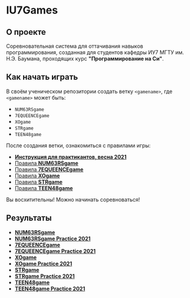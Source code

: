 # IU7Games

## О проекте
Соревновательная система для оттачивания навыков программирования, созданная для студентов кафедры ИУ7 МГТУ им. Н.Э. Баумана, проходящих курс **"Программирование на Си"**.

## Как начать играть 

В своём ученическом репозитории создать ветку `<gamename>`, 
где `<gamename>` может быть:
*   `NUM63RSgame`  
*   `7EQUEENCEgame`
*   `XOgame`
*   `STRgame`
*   `TEEN48game`
<!-- *   `TR4V31game`
*   `T3TR15game`
*   `R3463NTgame`
*   `W00DCUTT3Rgame`

В этой ветке изменить файл `.gitlab-ci.yml` в соответствии с приведенным ниже:
```yaml
image: hackfeed/iu7games
build:
  script:
    - $CI_COMMIT_REF_NAME
  after_script:
    - rm -f *.o
  coverage: '/lines[\.]+\: (\d+\.\d+)\%/'
  artifacts:
    paths:
      - ./*.so
      - ./*game/*_codecoverage
``` -->

После создания ветки, ознакомиться с правилами игры:

*   [**Инструкция для практикантов, весна 2021**](https://git.iu7.bmstu.ru/IU7-Projects/iu7games/wikis/BACKTOIU7VERSITY)
*   [Правила **NUM63RSgame**](https://git.iu7.bmstu.ru/IU7-Projects/iu7games/wikis/NUM63RSgame-Greeting#показания-к-выполнению-задания)
*   [Правила **7EQUEENCEgame**](https://git.iu7.bmstu.ru/IU7-Projects/iu7games/wikis/7EQUEENCEgame-Greeting#показания-к-выполнению-задания)
*   [Правила **XOgame**](https://git.iu7.bmstu.ru/IU7-Projects/iu7games/wikis/XOgame-Greeting#показания-к-выполнению-задания)
*   [Правила **STRgame**](https://git.iu7.bmstu.ru/IU7-Projects/iu7games/wikis/STRgame-Greeting#показания-к-выполнению-задания)
*   [Правила **TEEN48game**](https://git.iu7.bmstu.ru/IU7-Projects/iu7games/wikis/TEEN48game-Greeting#показания-к-выполнению-задания)
<!-- *   [Правила **TR4V31game**](https://git.iu7.bmstu.ru/IU7-Projects/iu7games/-/wikis/TR4V31game-Greeting#показания-к-выполнению-задания)
*   [Правила **T3TR15game**](https://git.iu7.bmstu.ru/IU7-Projects/iu7games/-/wikis/T3TR15game-Greeting)
*   [Правила **R3463NTgame**](https://git.iu7.bmstu.ru/IU7-Projects/iu7games/-/wikis/R3463NTgame-Greeting)
*   [Правила **W00DCUTT3Rgame**](https://git.iu7.bmstu.ru/IU7-Projects/iu7games/-/wikis/W00DCUTT3Rgame-Greeting) -->

Вы восхитительны! Можно начинать соревноваться!

## Результаты

*   [**NUM63RSgame**](https://git.iu7.bmstu.ru/IU7-Projects/iu7games/-/wikis/NUM63RSgame-Leaderboard)
*   [**NUM63RSgame Practice 2021**](https://git.iu7.bmstu.ru/IU7-Projects/iu7games/-/wikis/NUM63RSgame_practice-Leaderboard)
*   [**7EQUEENCEgame**](https://git.iu7.bmstu.ru/IU7-Projects/iu7games/-/wikis/7EQUEENCEgame-Leaderboard)
*   [**7EQUEENCEgame Practice 2021**](https://git.iu7.bmstu.ru/IU7-Projects/iu7games/-/wikis/7EQUEENCEgame_practice-Leaderboard)
*   [**XOgame**](https://git.iu7.bmstu.ru/IU7-Projects/iu7games/-/wikis/XOgame-Leaderboard)
*   [**XOgame Practice 2021**](https://git.iu7.bmstu.ru/IU7-Projects/iu7games/-/wikis/XOgame_practice-Leaderboard)
*   [**STRgame**](https://git.iu7.bmstu.ru/IU7-Projects/iu7games/-/wikis/STRgame-Leaderboard)
*   [**STRgame Practice 2021**](https://git.iu7.bmstu.ru/IU7-Projects/iu7games/-/wikis/STRgame_practice-Leaderboard)
*   [**TEEN48game**](https://git.iu7.bmstu.ru/IU7-Projects/iu7games/-/wikis/TEEN48game-Leaderboard)
*   [**TEEN48game Practice 2021**](https://git.iu7.bmstu.ru/IU7-Projects/iu7games/-/wikis/TEEN48game_practice-Leaderboard)
<!-- *   [**TR4V31game**](https://git.iu7.bmstu.ru/IU7-Projects/iu7games/-/wikis/TR4V31game-Leaderboard)
*   [**T3TR15game**](https://git.iu7.bmstu.ru/IU7-Projects/iu7games/-/wikis/T3TR15game-Leaderboard)
*   [**R3463NTgame**](https://git.iu7.bmstu.ru/IU7-Projects/iu7games/-/wikis/R3463NTgame-Leaderboard)
*   [**W00DCUTT3Rgame**](https://git.iu7.bmstu.ru/IU7-Projects/iu7games/-/wikis/W00DCUTT3Rgame-Leaderboard)

## Changelog

## 2.4.0 (22.12.2020)
* Открытая девятая игра **W00DCUTT3Rgame**.

## 2.3.0 (05.12.2020)
* Открытая восьмая игра **R3463NTgame**.

## 2.2.0 (28.10.2020)
* Открытая седьмая игра **T3TR15game**.

## 2.1.0 (24.09.2020) 
* Открытая шестая игра **TRAVELgame**.

### 2.0.0 (04.05.2020)
*   Открыта пятая игра **TEEN48game**. Запуск **#STAIU7HOME Spring Algorithm Practice**

### 1.3.0 (27.04.2020)
*   Открыта четвертая игра **STRgame**

### 1.2.0 (28.03.2020)
*   Открыта третья игра **XOgame**

### 1.1.0 (07.03.2020)
*   Открыта вторая игра **7EQUEENCEgame**

### 1.0.2 (04.03.2020)
*   Изменен интервал для NUM63RSgame для уменьшения вероятности зависания деплоя

### 1.0.1 (27.02.2020)
*   Исправлено отображение изменения позиции в лидербордах

### 1.0.0 (22.02.2020)
*   Открыта первая игра **NUM63RSgame** -->
